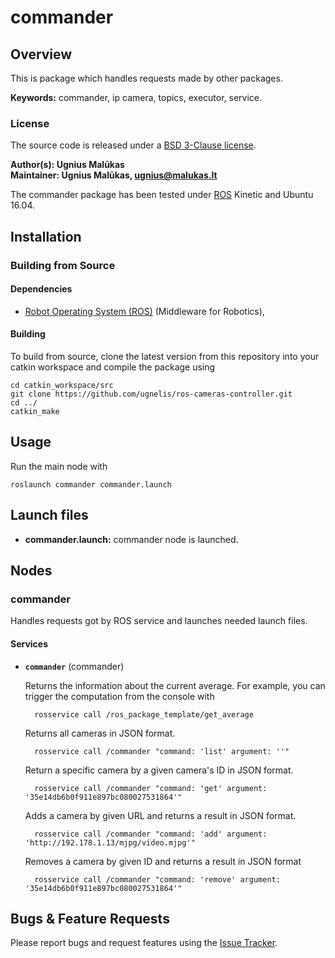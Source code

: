 # commander

## Overview

This is package which handles requests made by other packages.

**Keywords:** commander, ip camera, topics, executor, service.

### License

The source code is released under a [BSD 3-Clause license](LICENSE).

**Author(s): Ugnius Malūkas  
Maintainer: Ugnius Malūkas, ugnius@malukas.lt**

The commander package has been tested under [ROS] Kinetic and Ubuntu 16.04.

## Installation

### Building from Source

#### Dependencies

- [Robot Operating System (ROS)](http://wiki.ros.org) (Middleware for Robotics),


#### Building

To build from source, clone the latest version from this repository into your catkin workspace and compile the package using

	cd catkin_workspace/src
	git clone https://github.com/ugnelis/ros-cameras-controller.git
	cd ../
	catkin_make


## Usage

Run the main node with

	roslaunch commander commander.launch


## Launch files

* **commander.launch:** commander node is launched.


## Nodes

### commander

Handles requests got by ROS service and launches needed launch files.


#### Services

* **`commander`** (commander)

	Returns the information about the current average. For example, you can trigger the computation from the console with

		rosservice call /ros_package_template/get_average
	
	Returns all cameras in JSON format.
	
		rosservice call /commander "command: 'list' argument: ''"
		
	Return a specific camera by a given camera's ID in JSON format.
	
		rosservice call /commander "command: 'get' argument: '35e14db6b0f911e897bc080027531864'"
		
	Adds a camera by given URL and returns a result in JSON format.
	
		rosservice call /commander "command: 'add' argument: 'http://192.178.1.13/mjpg/video.mjpg'"
		
	Removes a camera by given ID and returns a result in JSON format
		
		rosservice call /commander "command: 'remove' argument: '35e14db6b0f911e897bc080027531864'"


## Bugs & Feature Requests

Please report bugs and request features using the [Issue Tracker](https://github.com/ugnelis/ros-cameras-controller/issues).


[ROS]: http://www.ros.org

